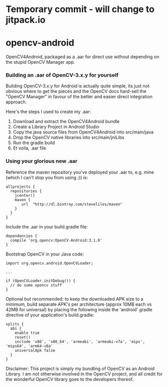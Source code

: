 # Temporary commit - will change to jitpack.io


# opencv-android

OpenCV4Android, packaged as a .aar for direct use without depending on the stupid OpenCV Manager app.

### Building an .aar of OpenCV-3.x.y for yourself

Building OpenCV-3.x.y for Android is actually quite simple, its just not obvious where to get the pieces and the OpenCV docs hard-sell the "OpenCV Manager" in favour of the better and easier direct integration approach.

Here's the steps I used to create my .aar:

1. Download and extract the OpenCV4Android bundle
2. Create a Library Project in Android Studio
3. Copy the java source files from OpenCV4Android into src/main/java
4. Drop the OpenCV native libraries into src/main/jniLibs
5. Run the gradle build
6. Et voila, .aar file

### Using your glorious new .aar

Reference the maven repository you've deployed your .aar to, e.g. mine (which I can't stop you from using ;)) is:

    allprojects {
      repositories {
        jcenter()
        maven {
           url  "http://dl.bintray.com/steveliles/maven" 
        }
      }
    }

Include the .aar in your build.gradle file:

    dependencies {
      compile 'org.opencv:OpenCV-Android:3.1.0'
    }
    
Bootstrap OpenCV in your Java code:
    
    import org.opencv.android.OpenCVLoader;
    
    ...
    
    if (OpenCVLoader.initDebug()) {
      // do some opencv stuff
    }

Optional but recommended: to keep the downloaded APK size to a minimum, build separate APK's per architecture (approx 10MB each vs 42MB for universal) by placing the following inside the 'android' gradle directive of your application's build.gradle:

    splits {
      abi {
        enable true
        reset()
        include 'x86', 'x86_64', 'armeabi', 'armeabi-v7a', 'mips', 'mips64', 'arm64-v8a'
        universalApk false
      }
    }

Disclaimer: This project is simply my bundling of OpenCV as an Android Library. I am not otherwise involved in the OpenCV project, and all credit for the wonderful OpenCV library goes to the developers thereof.







